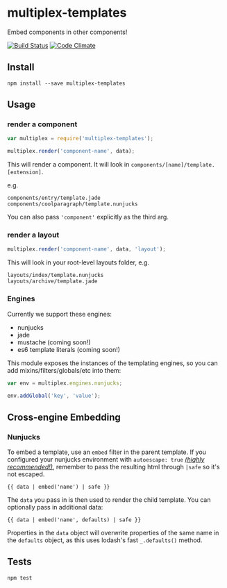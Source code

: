 # multiplex-templates
Embed components in other components!

[![Build Status](https://travis-ci.org/nymag/multiplex-templates.svg)](https://travis-ci.org/nymag/multiplex-templates)
[![Code Climate](https://codeclimate.com/github/nymag/multiplex-templates/badges/gpa.svg)](https://codeclimate.com/github/nymag/multiplex-templates)

## Install

```
npm install --save multiplex-templates
```

## Usage

### render a component

```js
var multiplex = require('multiplex-templates');

multiplex.render('component-name', data);
```

This will render a component. It will look in `components/[name]/template.[extension]`. 

e.g.

```
components/entry/template.jade
components/coolparagraph/template.nunjucks
```

You can also pass `'component'` explicitly as the third arg.

### render a layout

```js
multiplex.render('component-name', data, 'layout');
```

This will look in your root-level layouts folder, e.g.

```
layouts/index/template.nunjucks
layouts/archive/template.jade
```

### Engines

Currently we support these engines:

* nunjucks
* jade
* mustache (coming soon!)
* es6 template literals (coming soon!)

This module exposes the instances of the templating engines, so you can add mixins/filters/globals/etc into them:

```js
var env = multiplex.engines.nunjucks;

env.addGlobal('key', 'value');
```

## Cross-engine Embedding

### Nunjucks

To embed a template, use an `embed` filter in the parent template. If you configured your nunjucks environment with `autoescape: true` _[(highly recommended!)](http://wonko.com/post/html-escaping)_, remember to pass the resulting html through `|safe` so it's not escaped.

```
{{ data | embed('name') | safe }}
```

The `data` you pass in is then used to render the child template. You can optionally pass in additional data:

```
{{ data | embed('name', defaults) | safe }}
```

Properties in the `data` object will overwrite properties of the same name in the `defaults` object, as this uses lodash's fast `_.defaults()` method.

## Tests

```
npm test
```